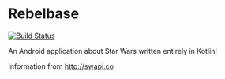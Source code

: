 # Rebelbase
[![Build Status](https://travis-ci.org/tylerbwong/Rebelbase.svg?branch=master)](https://travis-ci.org/tylerbwong/Rebelbase)

An Android application about Star Wars written entirely in Kotlin!

Information from http://swapi.co

